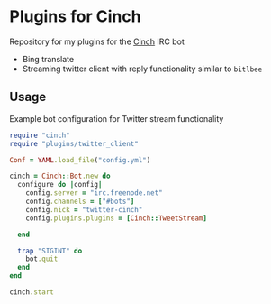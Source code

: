 Plugins for Cinch
=================

Repository for my plugins for the
[Cinch](https://github.com/cinchrb/cinch) IRC bot

- Bing translate
- Streaming twitter client with reply functionality similar to `bitlbee`

Usage
-----

Example bot configuration for Twitter stream functionality

~~~~~~~~~~~~~~~~~~~~~~~~~~~~~~~~~~~~~~~~ ruby
require "cinch"
require "plugins/twitter_client"

Conf = YAML.load_file("config.yml")

cinch = Cinch::Bot.new do
  configure do |config|
    config.server = "irc.freenode.net"
    config.channels = ["#bots"]
    config.nick = "twitter-cinch"
    config.plugins.plugins = [Cinch::TweetStream]

  end

  trap "SIGINT" do
    bot.quit
  end
end

cinch.start
~~~~~~~~~~~~~~~~~~~~~~~~~~~~~~~~~~~~~~~~

